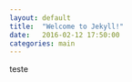 ```yaml
---
layout: default
title:  "Welcome to Jekyll!"
date:   2016-02-12 17:50:00
categories: main
---
```


teste

